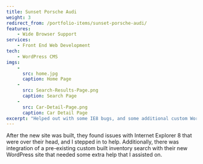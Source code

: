```yaml
---
title: Sunset Porsche Audi
weight: 3
redirect_from: /portfolio-items/sunset-porsche-audi/
features:
    - Wide Browser Support
services:
    - Front End Web Development
tech:
    - WordPress CMS
imgs:
    - 
      src: home.jpg
      caption: Home Page
    - 
      src: Search-Results-Page.png
      caption: Search Page
    - 
      src: Car-Detail-Page.png
      caption: Car Detail Page
excerpt: "Helped out with some IE8 bugs, and some additional custom WordPress integration."
---
```

After the new site was built, they found issues with Internet Explorer 8 that were over their head, and I stepped in to help. Additionally, there was integration of a pre-existing custom built inventory search with their new WordPress site that needed some extra help that I assisted on.
